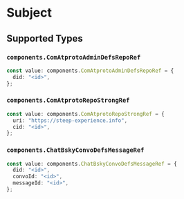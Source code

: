 # Subject


## Supported Types

### `components.ComAtprotoAdminDefsRepoRef`

```typescript
const value: components.ComAtprotoAdminDefsRepoRef = {
  did: "<id>",
};
```

### `components.ComAtprotoRepoStrongRef`

```typescript
const value: components.ComAtprotoRepoStrongRef = {
  uri: "https://steep-experience.info",
  cid: "<id>",
};
```

### `components.ChatBskyConvoDefsMessageRef`

```typescript
const value: components.ChatBskyConvoDefsMessageRef = {
  did: "<id>",
  convoId: "<id>",
  messageId: "<id>",
};
```

